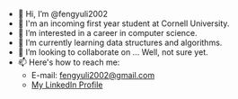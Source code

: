 - 👋 Hi, I’m @fengyuli2002
- :school_satchel: I'm an incoming first year student at Cornell University.
- 👀 I’m interested in a career in computer science.
- 🌱 I’m currently learning data structures and algorithms.
- 💞️ I’m looking to collaborate on ... Well, not sure yet. 
- 📫 Here's how to reach me:
  * E-mail: fengyuli2002@gmail.com
  * [My LinkedIn Profile](linkedin/in/fengyuli2002)

<!---
fengyuli2002/fengyuli2002 is a ✨ special ✨ repository because its `README.md` (this file) appears on your GitHub profile.
You can click the Preview link to take a look at your changes.
--->
